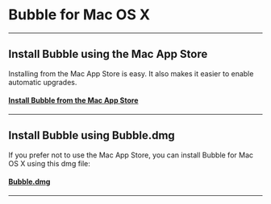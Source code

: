 Bubble for Mac OS X
===================

----

## Install Bubble using the Mac App Store

Installing from the Mac App Store is easy. It also makes it easier to enable automatic upgrades.

#### [Install Bubble from the Mac App Store](https://link-tbd.example.com/)

----

## Install Bubble using Bubble.dmg

If you prefer not to use the Mac App Store, you can install Bubble for Mac OS X using this dmg file:

#### [Bubble.dmg](https://link-tbd.example.com/)

----
